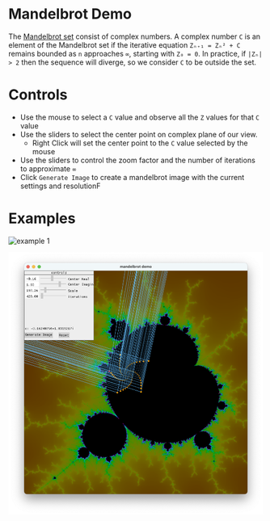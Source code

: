 # Mandelbrot Demo
The [Mandelbrot set](https://en.wikipedia.org/wiki/Mandelbrot_set) consist of complex numbers. A complex number `C` is an element of the Mandelbrot set if the iterative equation `Zₙ₊₁ = Zₙ² + C` remains bounded as `n` approaches `∞`, starting with `Z₀ = 0`. In practice, if `|Zₙ| > 2` then the sequence will diverge, so we consider `C` to be outside the set.

# Controls
- Use the mouse to select a `C` value and observe all the `Z` values for that `C` value
- Use the sliders to select the center point on complex plane of our view.
    - Right Click will set the center point to the `C` value selected by the mouse
- Use the sliders to control the zoom factor and the number of iterations to approximate `∞`
- Click `Generate Image` to create a mandelbrot image with the current settings and resolutionF

# Examples
![example 1](examlpe.gif)

![example 2](example.png)